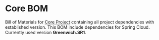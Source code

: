 # Core BOM
Bill of Materials for [Core Project](https://github.com/davidch93/core#main-features) containing all project dependencies with established version. 
This BOM include dependencies for Spring Cloud. Currently used version **Greenwich.SR1**. 
